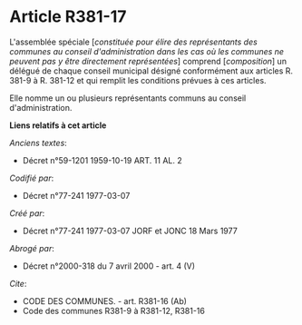 # Article R381-17

L'assemblée spéciale [*constituée pour élire des représentants des communes au conseil d'administration dans les cas où les
communes ne peuvent pas y être directement représentées*] comprend [*composition*] un délégué de chaque conseil municipal
désigné conformément aux articles R. 381-9 à R. 381-12 et qui remplit les conditions prévues à ces articles.

Elle nomme un ou plusieurs représentants communs au conseil d'administration.

**Liens relatifs à cet article**

_Anciens textes_:

  - Décret n°59-1201 1959-10-19 ART. 11 AL. 2

_Codifié par_:

  - Décret n°77-241 1977-03-07

_Créé par_:

  - Décret n°77-241 1977-03-07 JORF et JONC 18 Mars 1977

_Abrogé par_:

  - Décret n°2000-318 du 7 avril 2000 - art. 4 (V)

_Cite_:

  - CODE DES COMMUNES. - art. R381-16 (Ab)
  - Code des communes R381-9 à R381-12, R381-16
